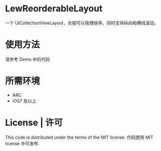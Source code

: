 # LewReorderableLayout
一个 UICollectionViewLayout，长按可以拖拽排序，同时支持纵向和横线滚动。

# 使用方法

请参考 Demo 中的代码

# 所需环境

- ARC
- iOS7 及以上

# License | 许可

This code is distributed under the terms of the MIT license.
代码使用 MIT license 许可发布.